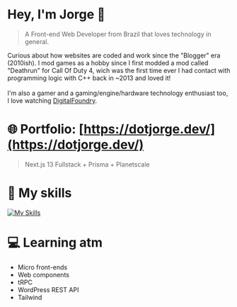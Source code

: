 # Hey, I'm Jorge 👋
<!--
<img align="right" width="400" height="400" src="url">
-->
> A Front-end Web Developer from Brazil that loves technology in general.

Curious about how websites are coded and work since the "Blogger" era (2010ish). I mod games as a hobby since I first modded a mod called "Deathrun" for Call Of Duty 4, wich was the first time ever I had contact with programming logic with C++ back in ~2013 and loved it!
\
\
I'm also a gamer and a gaming/engine/hardware technology enthusiast too, I love watching [DigitalFoundry](https://www.youtube.com/user/digitalfoundry).

# 🌐 Portfolio: [https://dotjorge.dev/](https://dotjorge.dev/)

> Next.js 13 Fullstack + Prisma + Planetscale 

# 🚀 My skills
[![My Skills](https://skillicons.dev/icons?i=nextjs,ts,js,react,prisma,wordpress,planetscale,nodejs,html,css,photoshop)](https://skillicons.dev)

# 💻 Learning atm
- Micro front-ends
- Web components
- tRPC
- WordPress REST API
- Tailwind

<!--
## Connect with me
[![Linkedin Badge](https://img.shields.io/badge/-LinkedIn-blue?style=flat-square&logo=Linkedin&logoColor=white&link=https://www.linkedin.com/in/jorge-luiz-5a7501206/)](https://www.linkedin.com/in/dotjorge/)
![Twitch Status](https://img.shields.io/twitch/status/jrgg1?label=Twitch&style=social)
-->

<!--
**dotjorge/dotjorge** is a ✨ _special_ ✨ repository because its `README.md` (this file) appears on your GitHub profile.

Here are some ideas to get you started:

- 🔭 I’m currently working on ...
- 🌱 I’m currently learning ...
- 👯 I’m looking to collaborate on ...
- 🤔 I’m looking for help with ...
- 💬 Ask me about ...
- 📫 How to reach me: ...
- 😄 Pronouns: ...
- ⚡ Fun fact: ...
-->
